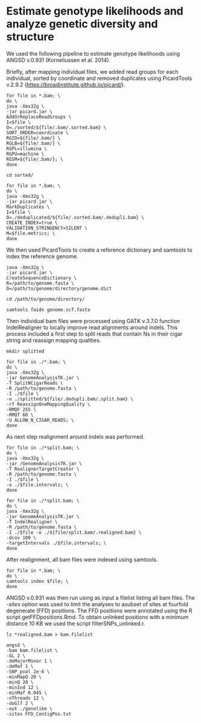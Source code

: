 
# Estimate genotype likelihoods and analyze genetic diversity and structure

We used the following pipeline to estimate genotype likelihoods using ANGSD v.0.931 (Korneliussen et al. 2014).

Briefly, after mapping individual files, we added read groups for each individual, sorted by coordinate and removed duplicates using PicardTools v.2.9.2 (https://broadinstitute.github.io/picard/). 
```
for file in *.bam; \
do \
java -Xmx32g \
-jar picard.jar \
AddOrReplaceReadGroups \
I=$file \
O=./sorted/${file/.bam/.sorted.bam} \
SORT_ORDER=coordinate \
RGID=${file/.bam/} \
RGLB=${file/.bam/} \
RGPL=illumina \
RGPU=machine \
RGSM=${file/.bam/}; \
done

cd sorted/

for file in *.bam; \
do \
java -Xmx32g \
-jar picard.jar \
MarkDuplicates \
I=$file \
O=./deduplicated/${file/.sorted.bam/.dedupli.bam} \
CREATE_INDEX=true \
VALIDATION_STRINGENCY=SILENT \
M=$file.metrics; \
done
```
We then used PicardTools to create a reference dictionary and samtools to index the reference genome.
```
java -Xmx32g \
-jar picard.jar \
CreateSequenceDictionary \
R=/path/to/genome.fasta \
O=/path/to/genome/directory/genome.dict

cd /path/to/genome/directory/

samtools faidx genome.scf.fasta 
```
Then individual bam files were processed using GATK v.3.7.0 function IndelRealigner to locally improve read alignments around indels. This process included a first step to split reads that contain Ns in their cigar string and reassign mapping qualities.
```
mkdir splitted

for file in ./*.bam; \
do \
java -Xmx32g \
-jar GenomeAnalysisTK.jar \
-T SplitNCigarReads \
-R /path/to/genome.fasta \
-I ./$file \
-o ./splitted/${file/.dedupli.bam/.split.bam} \
-rf ReassignOneMappingQuality \
-RMQF 255 \
-RMQT 60 \
-U ALLOW_N_CIGAR_READS; \
done
```
As next step realignment around indels was performed.
```
for file in ./*split.bam; \
do \
java -Xmx32g \
-jar /GenomeAnalysisTK.jar \
-T RealignerTargetCreator \
-R /path/to/genome.fasta \
-I ./$file \
-o ./$file.intervals; \
done

for file in ./*split.bam; \
do \
java -Xmx32g \
-jar GenomeAnalysisTK.jar \
-T IndelRealigner \
-R /path/to/genome.fasta \
-I ./$file -o ./${file/split.bam/.realigned.bam} \
-dcov 100 \
-targetIntervals ./$file.intervals; \
done
```
After realignment, all bam files were indexed using samtools.
```
for file in *.bam; \
do \
samtools index $file; \
done
```
ANGSD v.0.931 was then run using as input a filelist listing all bam files. The *-sites* option was used to limit the analyses to asubset of sites at fourfold degenerate (FFD) positions. The FFD positions were annotated using the R script getFFDpositions.Rmd. To obtain unlinked positions with a minimum distance 10 KB we used the script filterSNPs_unlinked.r.
```
ls *realigned.bam > bam.filelist

angsd \
-bam bam.filelist \
-GL 2 \
-doMajorMinor 1 \
-doMaf 1 \
-SNP_pval 2e-6 \
-minMapQ 20 \
-minQ 20 \
-minInd 12 \
-minMaf 0.045 \
-nThreads 12 \
-doGlf 2 \
-out ./genolike \
-sites FFD_ContigPos.txt
```

